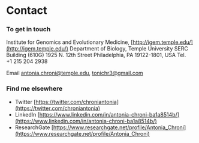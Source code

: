 # Contact

### To get in touch
Institute for Genomics and Evolutionary Medicine, [http://igem.temple.edu/](http://igem.temple.edu/)
Department of Biology, Temple University
SERC Building (610G)
1925 N. 12th Street 
Philadelphia, PA 19122-1801, USA
Tel.  +1 215 204 2938

Email [antonia.chroni@temple.edu](antonia.chroni@temple.edu), [tonichr3@gmail.com](tonichr3@gmail.com)




### Find me elsewhere
* Twitter [https://twitter.com/chroniantonia](https://twitter.com/chroniantonia)
* LinkedIn [https://www.linkedin.com/in/antonia-chroni-ba1a8514b/](https://www.linkedin.com/in/antonia-chroni-ba1a8514b/)
* ResearchGate [https://www.researchgate.net/profile/Antonia_Chroni](https://www.researchgate.net/profile/Antonia_Chroni)
